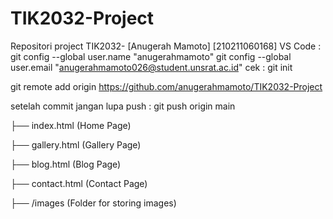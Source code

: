 # TIK2032-Project
Repositori project TIK2032- [Anugerah Mamoto] [210211060168]
VS Code :
git config --global user.name "anugerahmamoto"
git config --global user.email "anugerahmamoto026@student.unsrat.ac.id"
cek : 
git init

git remote add origin https://github.com/anugerahmamoto/TIK2032-Project

setelah commit jangan lupa push :
git push origin main




├── index.html          (Home Page)

├── gallery.html        (Gallery Page)

├── blog.html           (Blog Page)

├── contact.html        (Contact Page)

├── /images             (Folder for storing images)
